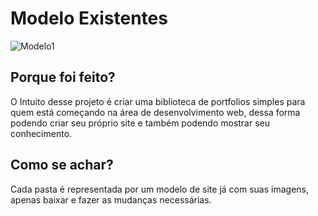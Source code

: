 

# Modelo Existentes

![Modelo1](https://user-images.githubusercontent.com/62105243/82490514-c4d2d480-9ab9-11ea-91e2-322777d57e17.JPG)

## Porque foi feito?
O Intuito desse projeto é criar uma biblioteca de portfolios simples para quem está começando na área de desenvolvimento web, dessa forma podendo criar seu próprio site e também podendo mostrar seu conhecimento.

## Como se achar?
Cada pasta é representada por um modelo de site já com suas imagens, apenas baixar e fazer as mudanças necessárias.
